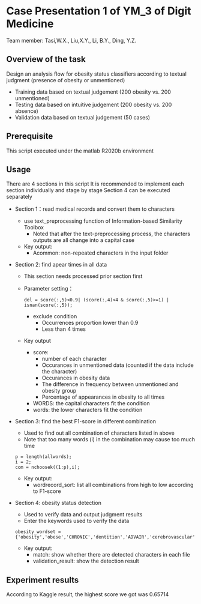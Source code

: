 # Case Presentation 1 of YM_3 of Digit Medicine

Team member: Tasi,W.X., Liu,X.Y., Li, B.Y., Ding, Y.Z.

Overview of the task
---------
Design an analysis flow for obesity status classifiers according to textual judgment (presence of obesity or unmentioned)
- Training data based on textual judgement (200 obesity vs. 200 unmentioned)
- Testing data based on intuitive judgement (200 obesity vs. 200 absence)
- Validation data based on textual judgement (50 cases)


Prerequisite
------
This script executed under the matlab R2020b environment

Usage
-----
There are 4 sections in this script
It is recommended to implement each section individually and stage by stage
Section 4 can be executed separately

- Section 1：read medical records and convert them to characters
  - use text_preprocessing function of Information-based Similarity Toolbox
    - Noted that after the text-preprocessing process, the characters outputs are all change into a capital case
  - Key output:
    - Acommon: non-repeated characters in the input folder 

- Section 2: find apear times in all data
  - This section needs processed prior section first
  - Parameter setting：
    ```
    del = score(:,5)<0.9| (score(:,4)<4 & score(:,5)>=1) | isnan(score(:,5));
    ```
    - exclude condition
      - Occurrences proportion lower than 0.9 
      - Less than 4 times
 
  - Key output
    - score:
      - number of each character
      - Occurances in unmentioned data (counted if the data include the character)
      - Occurances in obesity data
      - The difference in frequency between unmentioned and obesity group
      - Percentage of appearances in obesity to all times
    - WORDS: the capital characters fit the condition
    - words: the lower characters fit the condition

- Section 3: find the best F1-score in different combination
    - Used to find out all combination of characters listed in above
    - Note that too many words (i) in the combination may cause too much time
    ```
    p = length(allwords);
    i = 2; 
    com = nchoosek((1:p),i);
    ```
    - Key output:
      - wordrecord_sort: list all combinations from high to low according to F1-score 

- Section 4: obesity status detection
    -  Used to verify data and output judgment results
    -  Enter the keywords used to verify the data
    ```
    obesity_wordset = {'obesity','obese','CHRONIC','dentition','ADVAIR','cerebrovascular'};
    ```
    - Key output:
       - match: show whether there are detected characters in each file
       - validation_result: show the detection result


Experiment results
------------
According to Kaggle result, the highest score we got was 0.65714 

